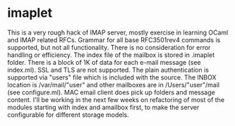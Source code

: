 imaplet
=======
This is a very rough hack of IMAP server, mostly exercise in learning OCaml and IMAP related RFCs.
Grammar for all base RFC3501rev4 commands is supported, but not all functionality. There is no consideration
for error handling or efficiency. The index file of the mailbox is stored in .imaplet folder. There is
a block of 1K of data for each e-mail message (see index.ml). SSL and TLS are not supported. The plain
authentication is supported via "users" file which is included with the source. The INBOX location is
/var/mail/"user" and other mailboxes are in /Users/"user"/mail (see configure.ml). MAC email client does
pick up folders and message content. I'll be working in the next few weeks on refactoring of most of
the modules starting with index and amailbox first, to make the server configurable for different storage models.
